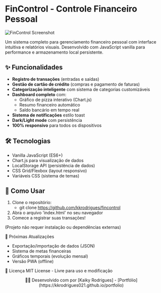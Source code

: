 # FinControl - Controle Financeiro Pessoal

![FinControl Screenshot](screenshot.png) <!-- Adicione uma screenshot depois -->

Um sistema completo para gerenciamento financeiro pessoal com interface intuitiva e relatórios visuais. Desenvolvido com JavaScript vanilla para performance e armazenamento local persistente.

## ✨ Funcionalidades

- **Registro de transações** (entradas e saídas)
- **Gestão de cartão de crédito** (compras e pagamento de faturas)
- **Categorização inteligente** com sistema de categorias customizáveis
- **Dashboard completo** com:
  - Gráfico de pizza interativo (Chart.js)
  - Resumo financeiro automático
  - Saldo bancário em tempo real
- **Sistema de notificações** estilo toast
- **Dark/Light mode** com persistência
- **100% responsivo** para todos os dispositivos

## 🛠 Tecnologias

- Vanilla JavaScript (ES6+)
- Chart.js para visualização de dados
- LocalStorage API (persistência de dados)
- CSS Grid/Flexbox (layout responsivo)
- Variáveis CSS (sistema de temas)

## 🚀 Como Usar

1. Clone o repositório:
   - git clone https://github.com/kkrodrigues/fincontrol
2. Abra o arquivo 'index.html' no seu navegador
3. Comece a registrar suas transações!

(Projeto não requer instalação ou dependências externas)

📌 Próximas Atualizações
- Exportação/importação de dados (JSON)
- Sistema de metas financeiras
- Gráficos temporais (evolução mensal)
- Versão PWA (offline)

📄 Licença
MIT License - Livre para uso e modificação

<div align="center"> 👨‍💻 Desenvolvido com por [Kaiky Rodrigues] - [Portfólio](https://kkrodrigues021.github.io/portfolio) </div>
